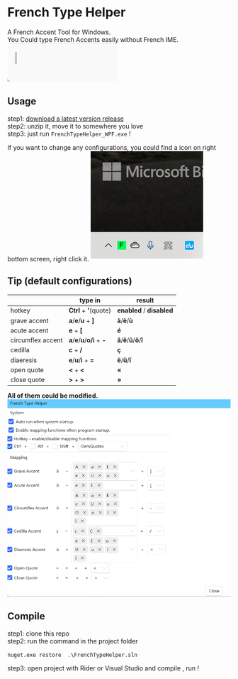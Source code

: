 ﻿# French Type Helper

A French Accent Tool for Windows.  
You Could type French Accents easily without French IME.  
![](images/type_example.gif)
## Usage 
step1: [download a latest version release](https://github.com/dnalm/FrenchTypeHelper/releases)  
step2: unzip it, move it to somewhere you love  
step3: just run `FrenchTypeHelper_WPF.exe` !  

If you want to change any configurations, you could find a icon on right bottom screen, right click it.
![](images/system_icon.gif)

## Tip (default configurations)
|               | type in         | result             |
|-------------------|-----------------|--------------------|
| hotkey            | **Ctrl** + **'**(quote) | **enabled** / **disabled** |
| grave accent      | **a**/**e**/**u** + **]**   |        **à**/**è**/**ù**           |
| acute accent      | **e** + **[**           |          **é**             |
| circumflex accent | **a**/**e**/**u**/**o/i** + **-**  |           **â**/**ê**/**û**/**ô**/**î**         |
| cedilla           | **c** + **/**          |           **ç**            |
| diaeresis         | **e**/**u**/**i** + **=**       |         **ë**/**ü**/**ï**           |
| open quote        | **<** + **<**           |              **«**       |
| close quote       | **>** + **>**           |       **»**              |

**All of them could be modified.**  
![](images/setting_page.png)  
## Compile
step1: clone this repo  
step2: run the command in the project folder
```shell
nuget.exe restore  .\FrenchTypeHelper.sln
```
step3: open project with Rider or Visual Studio  and compile , run !
